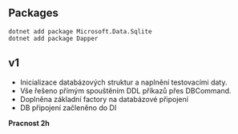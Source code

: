 ﻿## Packages
```
dotnet add package Microsoft.Data.Sqlite
dotnet add package Dapper
```
## v1
- Inicializace databázových struktur a naplnění testovacími daty.
- Vše řešeno přímým spouštěním DDL příkazů přes DBCommand.
- Doplněna základní factory na databázové připojení
- DB připojení začleněno do DI

**Pracnost 2h**
